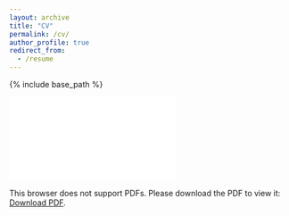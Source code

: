 ```yaml
---
layout: archive
title: "CV"
permalink: /cv/
author_profile: true
redirect_from:
  - /resume
---
```


{% include base_path %}

<object data="/files/Mark Connick_NEW_RESUME.pdf" type="application/pdf" width="700px" height="700px">
    <embed src="/files/Mark Connick_NEW_RESUME.pdf">
        <p>This browser does not support PDFs. Please download the PDF to view it: <a href="/files/Mark Connick_NEW_RESUME.pdf">Download PDF</a>.</p>
    </embed>
</object>